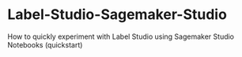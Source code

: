 # Label-Studio-Sagemaker-Studio
How to quickly experiment with Label Studio using Sagemaker Studio Notebooks (quickstart)
